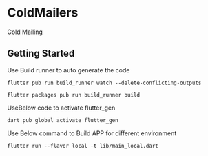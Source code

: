 
# ColdMailers

Cold Mailing


## Getting Started

Use Build runner to auto generate the code

```
flutter pub run build_runner watch --delete-conflicting-outputs
```

```
flutter packages pub run build_runner build
```

UseBelow code to activate flutter_gen
```
dart pub global activate flutter_gen
```

Use Below command to Build APP for different environment
```
flutter run --flavor local -t lib/main_local.dart
```